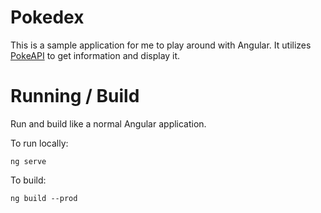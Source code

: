 # Pokedex

This is a sample application for me to play around with Angular. It utilizes [PokeAPI](https://pokeapi.co/) to get information and display it.


# Running / Build

Run and build like a normal Angular application.

To run locally:
```
ng serve
```

To build:
```
ng build --prod
```